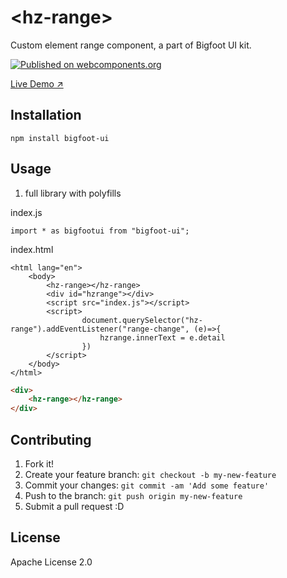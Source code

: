 # &lt;hz-range&gt;

Custom element range component, a part of Bigfoot UI kit.

[![Published on webcomponents.org](https://img.shields.io/badge/webcomponents.org-published-blue.svg?style=flat-square)](https://www.webcomponents.org/element/zhukovka/hz-range)

[Live Demo ↗](https://jsfiddle.net/p7j9608w/2/)

## Installation

``` npm install bigfoot-ui ```

## Usage

1. full library with polyfills

index.js

```
import * as bigfootui from "bigfoot-ui";
```

index.html

```
<html lang="en">
    <body>
        <hz-range></hz-range>
        <div id="hzrange"></div>
        <script src="index.js"></script>
        <script>
                document.querySelector("hz-range").addEventListener("range-change", (e)=>{
                    hzrange.innerText = e.detail
                })
        </script>
    </body>
</html>
```

<!--
```
<custom-element-demo>
  <template>
    <script src="index.js"></script>
    <next-code-block></next-code-block>
  </template>
</custom-element-demo>
```
-->

```html
<div>
    <hz-range></hz-range>
</div>
```


## Contributing
1. Fork it!
2. Create your feature branch: `git checkout -b my-new-feature`
3. Commit your changes: `git commit -am 'Add some feature'`
4. Push to the branch: `git push origin my-new-feature`
5. Submit a pull request :D

## License

Apache License 2.0

